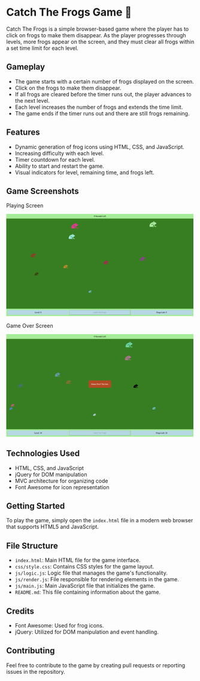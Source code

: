 # Catch The Frogs Game 🐸

Catch The Frogs is a simple browser-based game where the player has to click on frogs to make them disappear. As the player progresses through levels, more frogs appear on the screen, and they must clear all frogs within a set time limit for each level.

## Gameplay

- The game starts with a certain number of frogs displayed on the screen.
- Click on the frogs to make them disappear.
- If all frogs are cleared before the timer runs out, the player advances to the next level.
- Each level increases the number of frogs and extends the time limit.
- The game ends if the timer runs out and there are still frogs remaining.

## Features

- Dynamic generation of frog icons using HTML, CSS, and JavaScript.
- Increasing difficulty with each level.
- Timer countdown for each level.
- Ability to start and restart the game.
- Visual indicators for level, remaining time, and frogs left.

## Game Screenshots

Playing Screen

<img width="500" alt="Login_and_Register_Screens" src="https://github.com/nadeen-maree/Catch-The-Frog-Game/blob/master/Screenshots/play_screen.png">

Game Over Screen

<img width="500" alt="Login_and_Register_Screens" src="https://github.com/nadeen-maree/Catch-The-Frog-Game/blob/master/Screenshots/game_over_screen.png">

## Technologies Used

- HTML, CSS, and JavaScript
- jQuery for DOM manipulation
- MVC architecture for organizing code
- Font Awesome for icon representation

## Getting Started

To play the game, simply open the `index.html` file in a modern web browser that supports HTML5 and JavaScript.

## File Structure

- `index.html`: Main HTML file for the game interface.
- `css/style.css`: Contains CSS styles for the game layout.
- `js/logic.js`: Logic file that manages the game's functionality.
- `js/render.js`: File responsible for rendering elements in the game.
- `js/main.js`: Main JavaScript file that initializes the game.
- `README.md`: This file containing information about the game.

## Credits

- Font Awesome: Used for frog icons.
- jQuery: Utilized for DOM manipulation and event handling.

## Contributing

Feel free to contribute to the game by creating pull requests or reporting issues in the repository.
